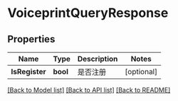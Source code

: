 # VoiceprintQueryResponse

## Properties
Name | Type | Description | Notes
------------ | ------------- | ------------- | -------------
**IsRegister** | **bool** | 是否注册 | [optional] 

[[Back to Model list]](../README.md#documentation-for-models) [[Back to API list]](../README.md#documentation-for-api-endpoints) [[Back to README]](../README.md)


